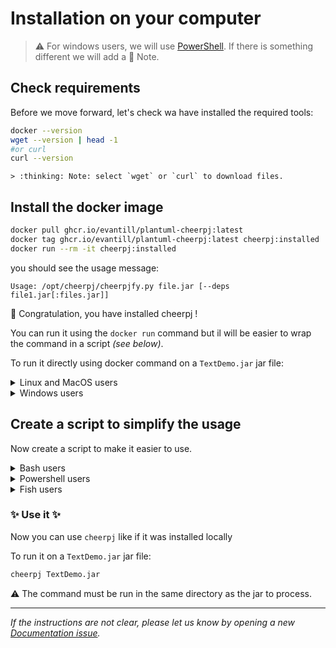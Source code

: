 # Installation on your computer

> :warning: For windows users, we will use [PowerShell](https://learn.microsoft.com/en-us/powershell/scripting/overview?view=powershell-7.3). If there is something different we will add a :thinking: Note.

## Check requirements

Before we move forward, let's check wa have installed the required tools:

```bash
docker --version
wget --version | head -1
#or curl
curl --version
```

	> :thinking: Note: select `wget` or `curl` to download files.

## Install the docker image

```bash
docker pull ghcr.io/evantill/plantuml-cheerpj:latest
docker tag ghcr.io/evantill/plantuml-cheerpj:latest cheerpj:installed
docker run --rm -it cheerpj:installed
```

you should see the usage message:

```test
Usage: /opt/cheerpj/cheerpjfy.py file.jar [--deps file1.jar[:files.jar]]
```

:tada: Congratulation, you have installed cheerpj !

You can run it using the `docker run` command but il will be easier to wrap the command in a script _(see below)_.

To run it directly using docker command on a `TextDemo.jar` jar file:

<details>
<summary>Linux and MacOS users</summary>

```bash
docker run -i --rm -v $(pwd):/app cheerpj:installed TextDemo.jar
```

</details>

<details>
<summary>Windows users</summary>

```powershell
docker run -i --rm -v ${PWD}:/app cheerpj:installed TextDemo.jar
```

</details>

## Create a script to simplify the usage

Now create a script to make it easier to use.

<details>
<summary>Bash users</summary>

> :warning: Note: Installation in your system path is out of scope in this document.

Create the script and an alias.

```bash
cat <<-"EOF" > cheerpj.sh
#!/usr/bin/env bash

docker run --interactive --rm \
	-v $(pwd):/app \
	cheerpj:installed \
	"$@"
EOF

chmod +x cheerpj.sh

alias cheerpj="./cheerpj.sh"
```

</details>

<details>
<summary>Powershell users</summary>

> :warning: Note: Installation in your system path is out of scope in this document.

Create the script
	
```powershell
echo '
	docker run --interactive --rm -v ${PWD}:/app cheerpj:installed $args
' > cheerpj.ps1
```

</details>

<details>
<summary>Fish users</summary>

```fish
echo '
function cheerpj --description "run cheerpj"
	docker run --interactive --rm \
		-v $(pwd):/app \
		cheerpj:installed \
		"$argv"
end
' | string trim > ~/.config/fish/functions/cheerpj.fish
```

</details>

### :sparkles: Use it :sparkles:

Now you can use `cheerpj` like if it was installed locally

To run it on a `TextDemo.jar` jar file:

```bash
cheerpj TextDemo.jar
```

:warning: The command must be run in the same directory as the jar to process.

___

_If the instructions are not clear, please let us know by opening a new
[Documentation issue](https://github.com/evantill/plantuml-cheerpj/issues/new?template=documentation_request.md)._
